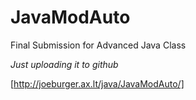 # JavaModAuto
Final Submission for Advanced Java Class

*Just uploading it to github*  

[http://joeburger.ax.lt/java/JavaModAuto/]
